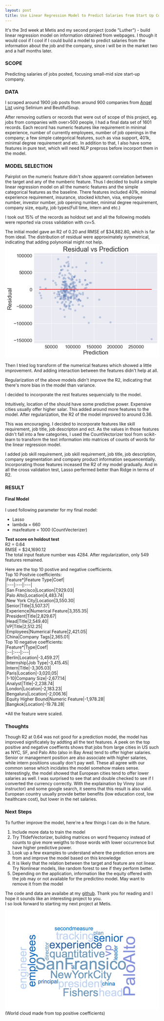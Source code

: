 ```yaml
---
layout: post
title: Use Linear Regression Model to Predict Salaries from Start Up Companies
---
```


It's the 3rd week at Metis and my second project (code "Luther") - build linear regression model on information obtained from webpages. I though it would cool if I cool if I could build a model to predict salaries from the information about the job and the company, since i will be in the market two and a half months later. 

### SCOPE
Predicting salaries of jobs posted, focusing small-mid size start-up company. 

### DATA
I scraped around 1900 job posts from around 900 companies from [Angel List](https://angel.co) using Selinium and BeutifulSoup. 

After removing outliers or records that were out of scope of this project, eg. jobs from companies with over>500 people, I had a final data set of 1601 records. Each record has numeric features like requirement in minimal experience, number of currently employees, number of job openings in the company; a few simple categorical features, such as visa support, 401k, minimal degree requirement and etc. In addition to that, I also have some features in pure text, which will need NLP prepross before incorport them in the model. 

### MODEL SELECTION
Pairplot on the numeric feature didn't show apparent correlation between the target and any of the numberic feature. Thus I decided to build a simple linear regression model on all the numeric features and the simple categorical features as the baseline. There features included 401k, minimal experience requirement, insurance, stocked kitchen, visa, employee number, investor number, job opening number, minimal degree requirement, company size, equity, job types(Full time, intern and etc.) 

I took out 15% of the records as holdout set and all the following models were reported via cross validation with cv=5. 


The initial model gave an R2 of 0.20 and RMSE of $34,882.80, which is far from ideal. The distribution of residual were approximately symmetrical, indicating that adding polynomial might not help.   
<img src = '../images/07212018/baseline_residual.png'>  

Then I tried log transform of the numerical features which showed a little improvement. And adding interaction between the features didn't help at all.

Regularization of the above models didn't improve the R2, indicating that there's more bias in the model than variance. 

I decided to incorporate the rest features sequencially to the model. 

Intuitively, location of the should have some predictive power. Expensive cities usually offer higher salar. This added around more features to the model. After regularization, the R2 of the model improved to around 0.36. 

This was encouraging. I decided to incorporate features like skill requirement, job title, job descripton and ect. As the values in those features didn't fall into a few categories, I used the CountVectorizer tool from scikit-learn to transform the text information into matrices of counts of words for the linear regression model. 

I added job skill requirement, job skill requirement, job title, job description, company segmentation and company product information sequencentially. Incorporating those features inceased the R2 of my model gradually. And in all the cross validation test, Lasso perfermed better than Ridge in terms of R2.

### RESULT
#### Final Model
I used following parameter for my final model:
- Lasso
- lambda = 660
- maxfeature = 1000 (CountVecterizer)  

**Test score on holdout test**  
R2 = 0.64  
RMSE = $24,1690.12  
The total input feature number was 4284. After regularization, only 549 features remained.

Here are the top 10 postive and negative coefficients.  
Top 10 Positvie coefficients:  
|Feature*|Feature Type|Coef|  
|:---|:---|:---|  
|San Francisco|Location|7,929.03|  
|Palo Alto|Location|4,483.74|  
|New York City|Location|3,550.30|  
|Senior|Title|3,507.37|  
|Experience|Numerical Feature|3,355.35|  
|President|Title|2,829.67|  
|Head|Title|2,549.40|  
|VP|Title|2,512.25|  
|Employees|Numerical Feature|2,421.05|  
|China|Company Tags|2,365.01|      
Top 10 negative coefficients:  
|Feature*|Type|Coef|  
|:--|:---|:---|  
|Berlin|Location|-3,459.27|  
|Internship|Job Type|-3,415.45|  
|Intern|Title|-3,305.03|  
|Paris|Location|-3,020,05|  
|1-10|Company Size|-2,677.14|  
|Analyst|Title|-2,238.74|  
|London|Location|-2,183.23|  
|Bengaluru|Location|-2,006.16|  
|Equity Higher Bound|Numeric Feature|-1,978.28|  
|Bangkok|Location|-19.78.28|    

*All the feature were scaled. 

### Thoughts
Though R2 at 0.64 was not good for a prediction model, the model has improved significately by addting all the text features. 
A peek on the top positive and negative coeffients shows that jobs from large cities in US such as NYC, SF, and Palo Alto (also in Bay Area) tend to offer higher salaries. Senior or management position are also associate with higher salaries, while intern positiions usually don't pay well. These all agree with our common sense which incidates the model somehow makes sense.   
Interestingly, the model showed that European cities tend to offer lower salaries as well. I was surprised to see that and double checked to see if I converted the currency correctly. With the explaination by Vinny (our instructor) and some google search, it seems that this result is also valid. European country usually provide better benefits (low education cost, low healthcare cost), but lower in the net salaries.

### Next Steps
To further improve the model, here're a few things I can do in the future.   
1. Include more data to train the model
2. Try TfidefVectorizer, building matrices on word frequency instead of counts to give more weigths to those words with lower occurrence but have higher predictive power.
3. Look up a few examples to understand where the prediction errors are from and improve the model based on this knowledge
4. It is likely that the relation between the target and feature are not linear. Try Nonlinear models, like random forest to see if they perform better.  
5. Depending on the application, information like the equity offered with the job may or  not available for the predictino model. May want to remove it from the model

The code and data are availabe at my [github](https://github.com/caiy7/Project_Luther). Thank you for reading and I hope it sounds like an interesting project to you.   
I so look forward to starting my next project at Metis. 

<img src ='../images/07212018/key_word.png'>
(World cloud made from top positive coefficients)














